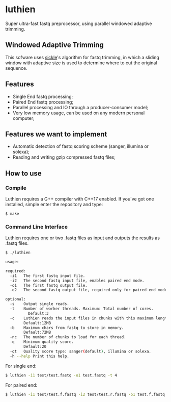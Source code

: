 # luthien
Super ultra-fast fastq preprocessor, using parallel windowed adaptive trimming.

## Windowed Adaptive Trimming
This sofware uses [sickle](https://github.com/najoshi/sickle)'s algorithm for fastq trimming, in which a sliding window with 
adaptive size is used to determine where to cut the original sequence.

## Features
- Single End fastq processing;
- Paired End fastq processing;
- Parallel processing and IO through a producer-consumer model;
- Very low memory usage, can be used on any modern personal computer;

## Features we want to implement
- Automatic detection of fastq scoring scheme (sanger, illumina or solexa);
- Reading and writing gzip compressed fastq files;

## How to use

### Compile

Luthien requires a G++ compiler with C++17 enabled. If you've got one installed, simple enter the repository and type:

```sh
$ make
```

### Command Line Interface

Luthien requires one or two .fastq files as input and outputs the results as .fastq files.

```sh
$ ./luthien

usage: 

required:
  -i1	The first fastq input file.
  -i2	The second fastq input file, enables paired end mode.
  -o1	The first fastq output file.
  -o2	The second fastq output file, required only for paired end mode.

optional:
  -s	Output single reads.
  -t	Number of worker threads. Maximum: Total number of cores.
		  Default:3
  -c	Luthien reads the input files in chunks with this maximum length.
	  	Default:12MB
  -b	Maximum chars from fastq to store in memory.
  		Default:72MB
  -nc	The number of chunks to load for each thread.
  -q	Minimum quality score.
  		Default:20
  -qt	Quality score type: sanger(default), illumina or solexa.
  -h --help	Print this help.
```

For single end:

```sh
$ luthien -i1 test/test.fastq -o1 test.fastq -t 4
```

For paired end:

```sh
$ luthien -i1 test/test.f.fastq -i2 test/test.r.fastq -o1 test.f.fastq -o2 test.r.fastq -t 4
```
